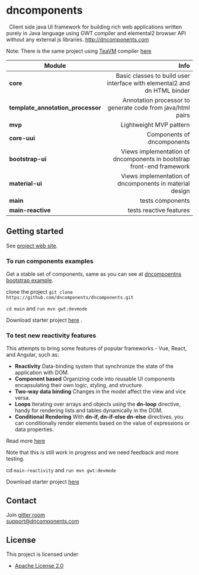 # dncomponents


&nbsp;&nbsp;Client side java UI framework for building rich web applications written purely in Java language using GWT
compiler and elemental2 browser API without any external js libraries.
http://dncomponents.com

Note: There is the same project using [TeaVM](https://teavm.org/) compiler [here](https://github.com/dncomponents/dncomponents-tea) 

| Module                                |                                                                      Info |
|---------------------------------------|--------------------------------------------------------------------------:|
| <b>core</b>                           |  Basic classes to build user interface with elemental2 and dn HTML binder |
| <b> template_annotation_processor</b> |                Annotation processor to generate code from java/html pairs |
| <b> mvp</b>                           |                                                   Lightweight MVP pattern |
| <b>core-uui</b>                       |                                                Components of dncomponents |
| <b>bootstrap-ui</b>                   | Views implementation of dncomponents in bootstrap front-end framework</b> |
| <b>material-ui</b>                    |                   Views implementation of dncomponents in material design |
| <b>main</b>                           |                                                          tests components |
| <b>main-reactive</b>                  |                                                   tests reactive features |

## Getting started

See [project web site](https://dncomponents.com/index.html).

### To run components examples

Get a stable set of components, same as you can see at  [dncompoentns bootstrap example](https://dncomponents.com/demo/index.html).

clone the project `git clone https://github.com/dncomponents/dncomponents.git`

`cd main` and `run mvn gwt:devmode`


Download starter project [here](https://github.com/dncomponents/dncomponents-java-starter-bs) .

### To test new reactivity features

This attempts to bring some features of popular frameworks - Vue, React, and Angular, such as:

* **Reactivity** Data-binding system that synchronize the state of the application with DOM.<br>
* **Component based** Organizing code into reusable UI components encapsulating their own logic, styling, and structure. <br>
* **Two-way data binding** Changes in the model affect the view and vice versa. <br>
* **Loops** Iterating over arrays and objects using the **dn-loop** directive, handy for rendering lists and tables dynamically in the DOM. <br>
* **Conditional Rendering** With **dn-if, dn-if-else dn-else** directives, you can conditionally render elements based on the value of expressions or data properties.


Read more [here](https://github.com/dncomponents/dncomponents/blob/master/main-reactive/README.md)

Note that this is still work in progress and we need feedback and more testing.

cd `main-reactivity` and `run mvn gwt:devmode`

Download starter project [here](https://github.com/dncomponents/dncomponents-java-elemental-starter)

## Contact
Join [gitter room](https://app.gitter.im/#/room/#dncomponents.com:gitter.im)<br>
support@dncomponents.com

## License

This project is licensed under

* [Apache License 2.0](http://www.apache.org/licenses/LICENSE-2.0)

